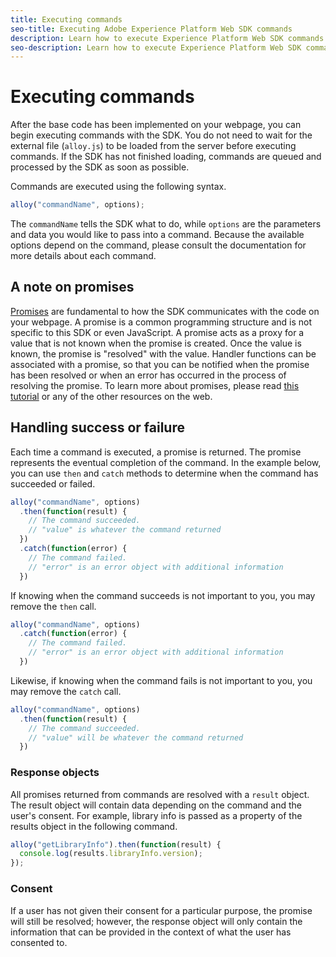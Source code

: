 ```yaml
---
title: Executing commands
seo-title: Executing Adobe Experience Platform Web SDK commands
description: Learn how to execute Experience Platform Web SDK commands
seo-description: Learn how to execute Experience Platform Web SDK commands
---
```


# Executing commands

After the base code has been implemented on your webpage, you can begin executing commands with the SDK. You do not need to wait for the external file \(`alloy.js`\) to be loaded from the server before executing commands. If the SDK has not finished loading, commands are queued and processed by the SDK as soon as possible.

Commands are executed using the following syntax.

```javascript
alloy("commandName", options);
```

The `commandName` tells the SDK what to do, while `options` are the parameters and data you would like to pass into a command. Because the available options depend on the command, please consult the documentation for more details about each command.

## A note on promises

[Promises](https://developer.mozilla.org/en-US/docs/Web/JavaScript/Reference/Global_Objects/Promise) are fundamental to how the SDK communicates with the code on your webpage. A promise is a common programming structure and is not specific to this SDK or even JavaScript. A promise acts as a proxy for a value that is not known when the promise is created. Once the value is known, the promise is "resolved" with the value. Handler functions can be associated with a promise, so that you can be notified when the promise has been resolved or when an error has occurred in the process of resolving the promise. To learn more about promises, please read [this tutorial](https://javascript.info/promise-basics) or any of the other resources on the web.

## Handling success or failure

Each time a command is executed, a promise is returned. The promise represents the eventual completion of the command. In the example below, you can use `then` and `catch` methods to determine when the command has succeeded or failed.

```javascript
alloy("commandName", options)
  .then(function(result) {
    // The command succeeded.
    // "value" is whatever the command returned
  })
  .catch(function(error) {
    // The command failed.
    // "error" is an error object with additional information
  })
```

If knowing when the command succeeds is not important to you, you may remove the `then` call.

```javascript
alloy("commandName", options)
  .catch(function(error) {
    // The command failed.
    // "error" is an error object with additional information
  })
```

Likewise, if knowing when the command fails is not important to you, you may remove the `catch` call.

```javascript
alloy("commandName", options)
  .then(function(result) {
    // The command succeeded.
    // "value" will be whatever the command returned
  })
```

### Response objects

All promises returned from commands are resolved with a `result` object. The result object will contain data depending on the command and the user's consent. For example, library info is passed as a property of the results object in the following command.

```js
alloy("getLibraryInfo").then(function(result) {
  console.log(results.libraryInfo.version);
});
```

### Consent

If a user has not given their consent for a particular purpose, the promise will still be resolved; however, the response object will only contain the information that can be provided in the context of what the user has consented to.
